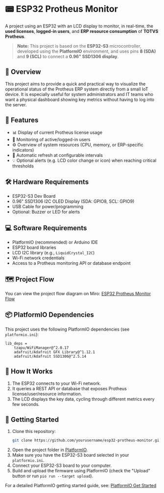 # 📟 ESP32 Protheus Monitor

A project using an ESP32 with an LCD display to monitor, in real-time, the **used licenses**, **logged-in users**, and **ERP resource consumption** of **TOTVS Protheus**.

> **Note:** This project is based on the **ESP32-S3** microcontroller, developed using the **PlatformIO** environment, and uses pins **8 (SDA)** and **9 (SCL)** to connect a **0.96" SSD1306 display**.

## 🧩 Overview

This project aims to provide a quick and practical way to visualize the operational status of the Protheus ERP system directly from a small IoT device. It is especially useful for system administrators and IT teams who want a physical dashboard showing key metrics without having to log into the server.

## 🔧 Features

- 📊 Display of current Protheus license usage
- 👥 Monitoring of active/logged-in users
- ⚙️ Overview of system resources (CPU, memory, or ERP-specific indicators)
- 🔄 Automatic refresh at configurable intervals
- 💡 Optional alerts (e.g. LCD color change or icon) when reaching critical thresholds

## 🛠️ Hardware Requirements

- ESP32-S3 Dev Board
- 0.96" SSD1306 I2C OLED Display (SDA: GPIO8, SCL: GPIO9)
- USB Cable for power/programming
- Optional: Buzzer or LED for alerts

## 💻 Software Requirements

- PlatformIO (recommended) or Arduino IDE
- ESP32 board libraries
- LCD I2C library (e.g., `LiquidCrystal_I2C`)
- Wi-Fi network credentials
- Access to a Protheus monitoring API or database endpoint

## 🗺️ Project Flow

You can view the project flow diagram on Miro: [ESP32 Protheus Monitor Flow](https://miro.com/app/board/uXjVIpw0MfU=/?share_link_id=585686759009)

## 📦 PlatformIO Dependencies

This project uses the following PlatformIO dependencies (see `platformio.ini`):

```
lib_deps = 
    tzapu/WiFiManager@^2.0.17
    adafruit/Adafruit GFX Library@^1.12.1
    adafruit/Adafruit SSD1306@^2.5.14
```

## 🔌 How It Works

1. The ESP32 connects to your Wi-Fi network.
2. It queries a REST API or database that exposes Protheus license/user/resource information.
3. The LCD displays the key data, cycling through different metrics every few seconds.

## 🚀 Getting Started

1. Clone this repository:
   ```bash
   git clone https://github.com/yourusername/esp32-protheus-monitor.git
   ```
2. Open the project folder in [PlatformIO](https://platformio.org/install).
3. Make sure you have the ESP32-S3 board selected in your `platformio.ini`.
4. Connect your ESP32-S3 board to your computer.
5. Build and upload the firmware using PlatformIO (check the "Upload" button or run `pio run --target upload`).

For a detailed PlatformIO getting started guide, see: [PlatformIO Get Started](https://docs.platformio.org/en/latest/introduction/quickstart.html)
